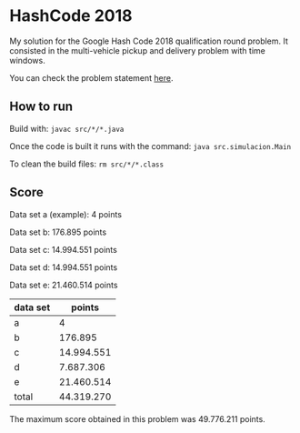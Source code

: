 # HashCode 2018
My solution for the Google Hash Code 2018 qualification round problem. It consisted in the multi-vehicle pickup and delivery problem with time windows.

You can check the problem statement [here](statement.pdf).

## How to run

Build with:
`javac src/*/*.java`

Once the code is built it runs with the command:
`java src.simulacion.Main`

To clean the build files:
`rm src/*/*.class`

## Score

Data set a (example): 4 points

Data set b: 176.895 points

Data set c: 14.994.551 points

Data set d: 14.994.551 points

Data set e: 21.460.514 points

| data set | points    |
|----------|-----------|
| a        |4          |
| b        |176.895    |
| c        |14.994.551 |
| d        |7.687.306  |
| e        |21.460.514 |
| total    |44.319.270 |

The maximum score obtained in this problem was 49.776.211 points.

